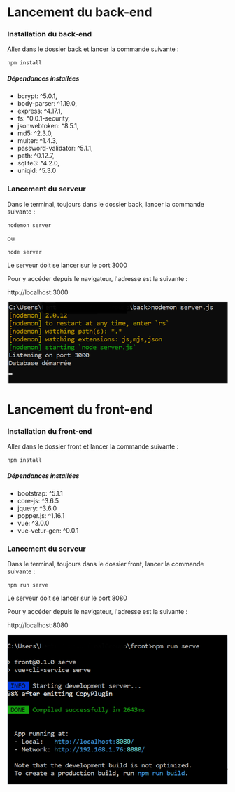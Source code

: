 # Lancement du back-end 

### Installation du back-end

Aller dans le dossier back et lancer la commande suivante :
```
npm install
```

##### Dépendances installées 

+ bcrypt: ^5.0.1,
+ body-parser: ^1.19.0,
+ express: ^4.17.1,
+ fs: ^0.0.1-security,
+ jsonwebtoken: ^8.5.1,
+ md5: ^2.3.0,
+ multer: ^1.4.3,
+ password-validator: ^5.1.1,
+ path: ^0.12.7,
+ sqlite3: ^4.2.0,
+ uniqid: ^5.3.0


### Lancement du serveur

Dans le terminal, toujours dans le dossier back, lancer la commande suivante :

```
nodemon server
```

ou

```
node server
```


Le serveur doit se lancer sur le port 3000

Pour y accéder depuis le navigateur, l'adresse est la suivante : 

http://localhost:3000

![Chargement back-end](/assets/back.png "Chargement back-end")


<!-- 
See [Configuration Reference](https://cli.vuejs.org/config/). -->


# Lancement du front-end 

### Installation du front-end

Aller dans le dossier front et lancer la commande suivante :
```
npm install
```

##### Dépendances installées 

+ bootstrap: ^5.1.1
+ core-js: ^3.6.5
+ jquery: ^3.6.0
+ popper.js: ^1.16.1
+ vue: ^3.0.0
+ vue-vetur-gen: ^0.0.1


### Lancement du serveur

Dans le terminal, toujours dans le dossier front, lancer la commande suivante :

```
npm run serve
```

Le serveur doit se lancer sur le port 8080

Pour y accéder depuis le navigateur, l'adresse est la suivante : 

http://localhost:8080

![Chargement front-end](/assets/front.png "Chargement front-end")